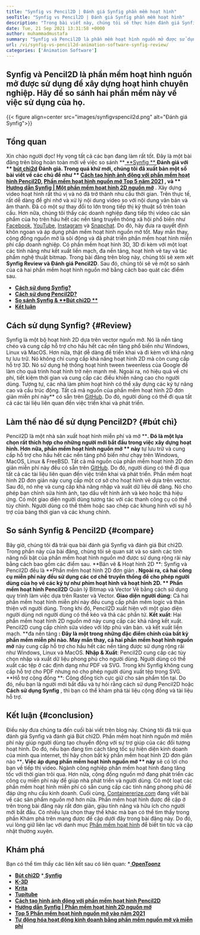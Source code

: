 ```yaml
---
title: "Synfig vs Pencil2D | Đánh giá Synfig phần mềm hoạt hình" 
seoTitle: "Synfig vs Pencil2D | Đánh giá Synfig phần mềm hoạt hình" 
description: "Trong bài viết này, chúng tôi sẽ thực hiện đánh giá Synfig so với đánh giá Pencil2D. Cả hai đều là phần mềm hoạt hình nguồn mở hàng đầu đều tự lưu trữ và làm giàu." 
date: Tue, 21 Sep 2021 13:31:58 +0000
author: muhammadmustafa
summary: "Synfig và Pencil2D là phần mềm hoạt hình nguồn mở được sử dụng để xây dựng hoạt hình chuyên nghiệp. Hãy so sánh hai phần mềm này về việc sử dụng của họ." 
url: /vi/synfig-vs-pencil2d-animation-software-synfig-review/
categories: ['Animation Software']
---
```


## Synfig và Pencil2D là phần mềm hoạt hình nguồn mở được sử dụng để xây dựng hoạt hình chuyên nghiệp. Hãy để so sánh hai phần mềm này về việc sử dụng của họ.

{{< figure align=center src="images/synfigvspencil2d.png" alt="Đánh giá Synfig">}}


## Tổng quan
Xin chào người đọc! Hy vọng tất cả các bạn đang làm rất tốt. Đây là một bài đăng trên blog hoàn toàn mới về việc so sánh **[ **Synfig ** ][1] **Đánh giá với **  [bút chì2d][2] **Đánh giá. Trong quá khứ mới, chúng tôi đã xuất bản một số bài viết về các chủ đề như **  [Cách tạo hình ảnh động với phần mềm hoạt hình Pencil2D][3]**,  **[Phần mềm hoạt hình nguồn mở Top 5 năm 2021][4]** , và ** [Hướng dẫn Synfig | Một phần mềm hoạt hình 2D nguồn mở][5]** . Xây dựng video hoạt hình rất thú vị và nó đã trở thành nhu cầu thời gian. Trên thực tế, rất dễ dàng để ghi nhớ và xử lý nội dung video so với nội dung văn bản và âm thanh. Đã có một sự thay đổi to lớn trong tiếp thị kỹ thuật số trên toàn cầu. Hơn nữa, chúng tôi thấy các doanh nghiệp đang tiếp thị video các sản phẩm của họ trên hầu hết các nền tảng truyền thông xã hội phổ biến như [Facebook][6], [YouTube][7], [Instagram][8] và [Snapchat][9].
Do đó, hãy đưa ra quyết định khôn ngoan và áp dụng phần mềm hoạt hình nguồn mở tốt. May mắn thay, cộng đồng nguồn mở là sôi động và đã phát triển phần mềm hoạt hình miễn phí cấp doanh nghiệp. Có phần mềm hoạt hình 3D, 3D đi kèm với một loạt các tính năng như kết xuất liền mạch, đa nền tảng, hoạt hình vẽ tay và tác phẩm nghệ thuật bitmap. Trong bài đăng trên blog này, chúng tôi sẽ xem xét **Synfig Review  **và**   Đánh giá Pencil2D**. Sau đó, chúng tôi sẽ vẽ một so sánh của cả hai phần mềm hoạt hình nguồn mở bằng cách bao quát các điểm sau.
  * **[Cách sử dụng Synfig?][10]**
  * **[Cách sử dụng Pencil2D?][11]**
  * **[So sánh Synfig & **Bút chì2D **][12]** 
  * **[Kết luận][13]**

##  **Cách sử dụng Synfig?** {#Review}
Synfig là một bộ hoạt hình 2D dựa trên vector nguồn mở. Nó là nền tảng chéo và cung cấp hỗ trợ cho hầu hết các nền tảng phổ biến như Windows, Linux và MacOS. Hơn nữa, thật dễ dàng để triển khai và đi kèm với khả năng tự lưu trữ. Nó không chỉ cung cấp khả năng hoạt hình 2D mà còn cung cấp hỗ trợ 3D. Nó sử dụng hệ thống hoạt hình tween tweenless của Google để làm cho quá trình hoạt hình trở nên mạnh mẽ. Ngoài ra, nó hiệu quả về chi phí, tiết kiệm thời gian và cung cấp các điều khiển nâng cao cho người dùng. Tương tự, các nhà làm phim hoạt hình có thể xây dựng các ký tự nâng cao và cấu trúc động. Tất cả mã nguồn của phần mềm hoạt hình 2D đơn giản miễn phí này** có sẵn trên [GitHub][14]. Do đó, người dùng có thể đi qua tất cả các tài liệu liên quan đến việc triển khai và phát triển.

## Làm thế nào để sử dụng Pencil2D?   {#bút chì}
Pencil2D là một nhà sản xuất hoạt hình miễn phí và mở ****. Đó là một lựa chọn rất thích hợp cho những người mới bắt đầu trong việc xây dựng hoạt hình. Hơn nữa, phần mềm hoạt hình nguồn mở ** này**  tự lưu trữ và cung cấp hỗ trợ cho hầu hết các nền tảng phổ biến như chạy trên Windows, MacOS, Linux & FreeBSD. Tất cả mã nguồn của phần mềm hoạt hình 2D đơn giản miễn phí này đều có sẵn trên [GitHub][15]. Do đó, người dùng có thể đi qua tất cả các tài liệu liên quan đến việc triển khai và phát triển. Phần mềm hoạt hình 2D đơn giản này cung cấp một cơ sở cho hoạt hình vẽ dựa trên vector. Sau đó, nó nhẹ và cung cấp khả năng nhập và xuất dữ liệu dễ dàng. Nó cho phép bạn chỉnh sửa hình ảnh, tạo dấu vết hình ảnh và kéo hoặc thả hiệu ứng. Có một giao diện người dùng tương tác với các thanh công cụ có thể tùy chỉnh. Người dùng có thể thêm hoặc sao chép các khung hình với sự hỗ trợ của bảng thời gian và các khung chính.

## So sánh Synfig & Pencil2D   {#compare}
Bây giờ, chúng tôi đã trải qua bài đánh giá Synfig và đánh giá Bút chì2D. Trong phần này của bài đăng, chúng tôi sẽ quan sát và so sánh các tính năng nổi bật của phần mềm hoạt hình nguồn mở được sử dụng rộng rãi này bằng cách bao gồm các điểm sau.
**Bản vẽ & Hoạt hình 2D **: Synfig và Pencil2D đều là **Phần mềm hoạt hình 2D đơn giản **. Ngoài ra, cả hai công cụ miễn phí này đều sử dụng các cơ chế truyền thống để cho phép người dùng của họ vẽ các ký tự như phim hoạt hình và hoạt hình 2D. ** Phần mềm hoạt hình Pencil2D**  Quản lý Bitmap và Vector Vẽ bằng cách sử dụng quy trình làm việc dựa trên Raster và Vector.
**Giao diện người dùng**: Cả hai phần mềm hoạt hình miễn phí này đều cung cấp phần mềm logic và thân thiện với người dùng. Trong khi đó, Pencil2D xuất hiện với một giao diện người dùng nơi người dùng có thể kéo và thả các phần tử.
**Kết xuất**: Hai phần mềm hoạt hình 2D nguồn mở này cung cấp các khả năng kết xuất. Pencil2D cung cấp chỉnh sửa video với lớp phủ văn bản. và kết xuất liền mạch.
**đa nền tảng **: Đây là một trong những đặc điểm chính của bất kỳ phần mềm miễn phí nào. May mắn thay, cả hai phần mềm hoạt hình nguồn mở** này cung cấp hỗ trợ cho hầu hết các nền tảng được sử dụng rộng rãi như Windows, Linux và MacOS.
**Nhập & Xuất**: Pencil2D cung cấp các tùy chọn nhập và xuất dữ liệu phong phú cho người dùng. Người dùng có thể xuất các tệp ở các định dạng như PDF và SVG. Trong khi Synfig không cung cấp hỗ trợ cho PDF nhưng nó cho phép người dùng xuất tệp trong SVG.
**Hỗ trợ cộng đồng **: Cộng đồng tích cực giữ cho sản phẩm tồn tại. Do đó, nếu bạn là người mới bắt đầu và tự hỏi rằng cách sử dụng Pencil2D hoặc  **Cách sử dụng Synfig** , thì bạn có thể khám phá tài liệu cộng đồng và tài liệu hỗ trợ.

## Kết luận   {#conclusion}
Điều này đưa chúng ta đến cuối bài viết trên blog này. Chúng tôi đã trải qua đánh giá Synfig và đánh giá Bút chì2D. Phần mềm hoạt hình nguồn mở miễn phí này giúp người dùng tạo chuyển động với sự trợ giúp của các đối tượng hoạt hình. Do đó, nếu bạn đang tìm cách tăng tốc sự hiện diện kinh doanh của mình qua internet, thì hãy chọn bất kỳ phần mềm hoạt hình 2D đơn giản nào ****. Việc áp dụng phần mềm hoạt hình nguồn mở ** này**  sẽ có lợi cho bạn về tiếp thị video. Ngành công nghiệp phần mềm hoạt hình đang tăng tốc với thời gian trôi qua. Hơn nữa, cộng đồng nguồn mở đang phát triển các công cụ miễn phí này để giúp nhà phát triển và người dùng. Có một loạt các phần mềm hoạt hình miễn phí có sẵn cung cấp các tính năng phong phú để đáp ứng nhu cầu kinh doanh.
Cuối cùng, [Containererize.com][16] đang viết bài về các sản phẩm nguồn mở hơn nữa. Phần mềm hoạt hình được đề cập ở trên trong bài đăng này rất đơn giản, giàu tính năng và hữu ích cho người mới bắt đầu. Có nhiều lựa chọn thay thế khác mà bạn có thể tìm thấy trong phần Khám phá trên mạng được đề cập dưới đây trong bài đăng này. Do đó, vui lòng giữ liên lạc với danh mục [Phần mềm hoạt hình][17] để biết tin tức và cập nhật thường xuyên.

## Khám phá
Bạn có thể tìm thấy các liên kết sau có liên quan:
  *[ **OpenToonz** ][18]
  * **[Bút chì2D][2]**
  *[ **Synfig** ][1]
  * **[K-3D][19]**
  * **[Krita][20]**
  * **[Tupitube][21]**
  * **[Cách tạo hình ảnh động với phần mềm hoạt hình Pencil2D][3]**
  * **[Hướng dẫn Synfig | Phần mềm hoạt hình 2D nguồn mở][5]**
  * **[Top 5 Phần mềm hoạt hình nguồn mở vào năm 2021][4]**
  * **[Tự động hóa hoạt động kinh doanh bằng phần mềm nguồn mở và miễn phí][22]**

  
[1]: https://products.containerize.com/animation-software/synfig/
[2]: https://products.containerize.com/animation-software/pencil2d/
[3]: https://blog.containerize.com/animation-software/how-to-create-animations-with-pencil2d-animation-software/
[4]: https://blog.containerize.com/animation-software/top-5-open-source-animation-software-in-2021/
[5]: https://blog.containerize.com/animation-software/synfig-tutorial-an-open-source-2d-animation-software/
[6]: https://www.facebook.com/
[7]: https://www.youtube.com/
[8]: http://instagram.com/
[9]: https://www.snapchat.com/
[10]: #review
[11]: #pencil
[12]: #compare
[13]: #Conclusion
[14]: https://github.com/synfig/synfig
[15]: https://github.com/pencil2d/pencil
[16]: https://www.containerize.com/
[17]: https://products.containerize.com/animation-software/
[18]: https://products.containerize.com/animation-software/opentoonz/
[19]: https://products.containerize.com/animation-software/k3d/
[20]: https://products.containerize.com/animation-software/krita/
[21]: https://products.containerize.com/animation-software/tupitube/
[22]: https://blog.containerize.com/blogging/automate-business-operations-using-open-source-software/
